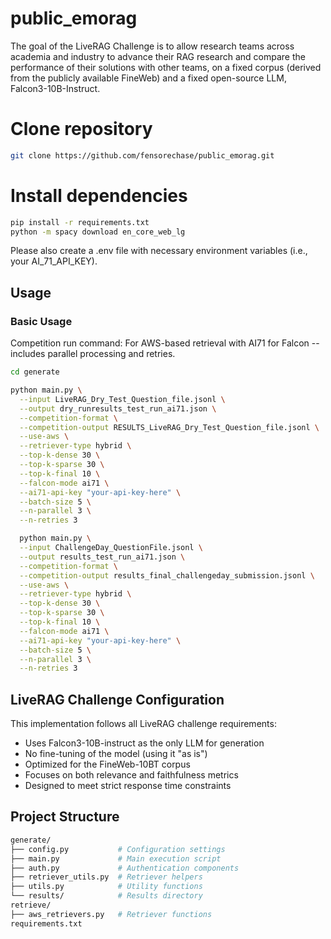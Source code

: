 # public_emorag
The goal of the LiveRAG Challenge is to allow research teams across academia and industry to advance their RAG research and compare the performance of their solutions with other teams, on a fixed corpus (derived from the publicly available FineWeb) and a fixed open-source LLM, Falcon3-10B-Instruct.


# Clone repository

```bash
git clone https://github.com/fensorechase/public_emorag.git
```

# Install dependencies

```bash
pip install -r requirements.txt
python -m spacy download en_core_web_lg
```

Please also create a .env file with necessary environment variables (i.e., your AI_71_API_KEY).

## Usage

### Basic Usage

Competition run command: For AWS-based retrieval with AI71 for Falcon -- includes parallel processing and retries.

```bash
cd generate

python main.py \
  --input LiveRAG_Dry_Test_Question_file.jsonl \
  --output dry_runresults_test_run_ai71.json \
  --competition-format \
  --competition-output RESULTS_LiveRAG_Dry_Test_Question_file.jsonl \
  --use-aws \
  --retriever-type hybrid \
  --top-k-dense 30 \
  --top-k-sparse 30 \
  --top-k-final 10 \
  --falcon-mode ai71 \
  --ai71-api-key "your-api-key-here" \
  --batch-size 5 \
  --n-parallel 3 \
  --n-retries 3

  python main.py \
  --input ChallengeDay_QuestionFile.jsonl \
  --output results_test_run_ai71.json \
  --competition-format \
  --competition-output results_final_challengeday_submission.jsonl \
  --use-aws \
  --retriever-type hybrid \
  --top-k-dense 30 \
  --top-k-sparse 30 \
  --top-k-final 10 \
  --falcon-mode ai71 \
  --ai71-api-key "your-api-key-here" \
  --batch-size 5 \
  --n-parallel 3 \
  --n-retries 3
```

## LiveRAG Challenge Configuration

This implementation follows all LiveRAG challenge requirements:

- Uses Falcon3-10B-instruct as the only LLM for generation
- No fine-tuning of the model (using it "as is")
- Optimized for the FineWeb-10BT corpus
- Focuses on both relevance and faithfulness metrics
- Designed to meet strict response time constraints

## Project Structure

```bash
generate/
├── config.py           # Configuration settings
├── main.py             # Main execution script
├── auth.py             # Authentication components
├── retriever_utils.py  # Retriever helpers
├── utils.py            # Utility functions
└── results/            # Results directory
retrieve/
├── aws_retrievers.py   # Retriever functions
requirements.txt
```
